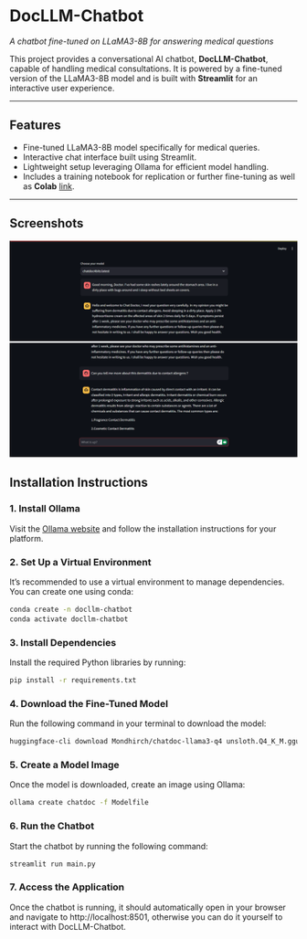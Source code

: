 # **DocLLM-Chatbot**
*A chatbot fine-tuned on LLaMA3-8B for answering medical questions*

This project provides a conversational AI chatbot, **DocLLM-Chatbot**, capable of handling medical consultations. It is powered by a fine-tuned version of the LLaMA3-8B model and is built with **Streamlit** for an interactive user experience.

---

## **Features**
- Fine-tuned LLaMA3-8B model specifically for medical queries.
- Interactive chat interface built using Streamlit.
- Lightweight setup leveraging Ollama for efficient model handling.
- Includes a training notebook for replication or further fine-tuning as well as **Colab** [link](https://colab.research.google.com/drive/1aUL7FKJi5aRpZPPdKJHMbuF6u9EjGekH?usp=sharing).

---
## **Screenshots**
![Screenshot](Screenshot1.png)
![Screenshot](Screenshot2.png)

## **Installation Instructions**

### **1. Install Ollama**
Visit the [Ollama website](https://ollama.com/) and follow the installation instructions for your platform.

### **2. Set Up a Virtual Environment**
It’s recommended to use a virtual environment to manage dependencies. You can create one using conda:

```bash
conda create -n docllm-chatbot
conda activate docllm-chatbot
```
### **3. Install Dependencies**
Install the required Python libraries by running:

```bash
pip install -r requirements.txt
```

### **4. Download the Fine-Tuned Model**
Run the following command in your terminal to download the model:

```bash
huggingface-cli download Mondhirch/chatdoc-llama3-q4 unsloth.Q4_K_M.gguf --local-dir . --local-dir-use-symlinks False
```

### **5. Create a Model Image**
Once the model is downloaded, create an image using Ollama:

```bash
ollama create chatdoc -f Modelfile
```

### **6. Run the Chatbot**
Start the chatbot by running the following command:

```bash
streamlit run main.py
```

### **7. Access the Application**
Once the chatbot is running, it should automatically open in your browser and navigate to http://localhost:8501, otherwise you can do it yourself to interact with DocLLM-Chatbot.
